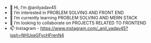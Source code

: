 - 👋 Hi, I’m @anilyadav45
- 👀 I’m interested in PROBLEM SOLVING AND FRONT END
- 🌱 I’m currently learning PROBLEM SOLVING AND MERN STACK
- 💞️ I’m looking to collaborate on PROJECTS RELATED TO FRONTEND
- 📫 Instagram  -  https://www.instagram.com/_anil_yadav45?igsh=NHUxeGFvcHFrenN4
